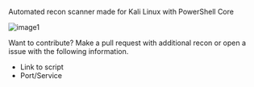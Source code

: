 Automated recon scanner made for Kali Linux with PowerShell Core

![image1](https://github.com/cube0x0/Security-Assessment/blob/master/Invoke-SniperCore/image.png)


Want to contribute? 
Make a pull request with additional recon or open a issue with the following information. 
* Link to script 
* Port/Service 

